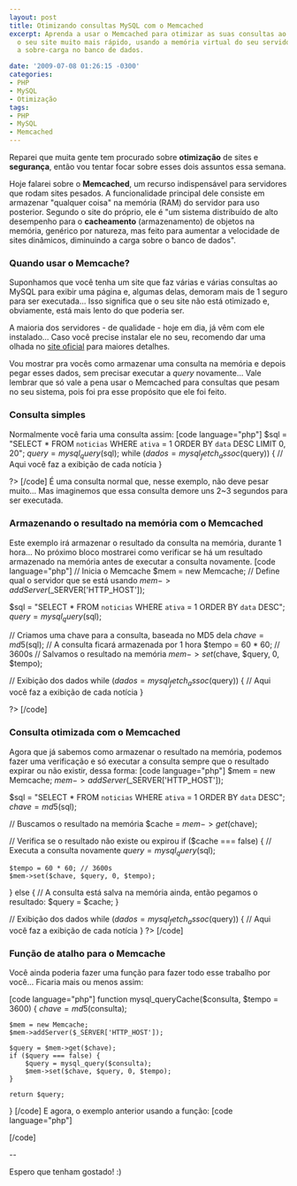 ```yaml
---
layout: post
title: Otimizando consultas MySQL com o Memcached
excerpt: Aprenda a usar o Memcached para otimizar as suas consultas ao MySQL e deixar
  o seu site muito mais rápido, usando a memória virtual do seu servidor para reduzir
  a sobre-carga no banco de dados.

date: '2009-07-08 01:26:15 -0300'
categories:
- PHP
- MySQL
- Otimização
tags:
- PHP
- MySQL
- Memcached
---
```

Reparei que muita gente tem procurado sobre <strong>otimização</strong> de sites e <strong>segurança</strong>, então vou tentar focar sobre esses dois assuntos essa semana.

Hoje falarei sobre o <strong>Memcached</strong>, um recurso indispensável para servidores que rodam sites pesados. A funcionalidade principal dele consiste em armazenar "qualquer coisa" na memória (RAM) do servidor para uso posterior. Segundo o site do próprio, ele é "um sistema distribuído de alto desempenho para o <strong>cacheamento</strong> (armazenamento) de objetos na memória, genérico por natureza, mas feito para aumentar a velocidade de sites dinâmicos, diminuindo a carga sobre o banco de dados".

<h3>Quando usar o Memcache?</h3>
Suponhamos que você tenha um site que faz várias e várias consultas ao MySQL para exibir uma página e, algumas delas, demoram mais de 1 seguro para ser executada... Isso significa que o seu site não está otimizado e, obviamente, está mais lento do que poderia ser.

A maioria dos servidores - de qualidade - hoje em dia, já vêm com ele instalado... Caso você precise instalar ele no seu, recomendo dar uma olhada no [site oficial](http://www.danga.com/memcached/) para maiores detalhes.

Vou mostrar pra vocês como armazenar uma consulta na memória e depois pegar esses dados, sem precisar executar a <em>query</em> novamente... Vale lembrar que só vale a pena usar o Memcached para consultas que pesam no seu sistema, pois foi pra esse propósito que ele foi feito.

<h3>Consulta simples</h3>
Normalmente você faria uma consulta assim:
[code language="php"]
<?php

$sql = "SELECT * FROM `noticias` WHERE `ativa` = 1 ORDER BY `data` DESC LIMIT 0, 20";
$query = mysql_query($sql);
while ($dados = mysql_fetch_assoc($query)) {
	// Aqui você faz a exibição de cada notícia
}

?>
[/code]
É uma consulta normal que, nesse exemplo, não deve pesar muito... Mas imaginemos que essa consulta demore uns 2~3 segundos para ser executada.

<h3>Armazenando o resultado na memória com o Memcached</h3>
Este exemplo irá armazenar o resultado da consulta na memória, durante 1 hora... No próximo bloco mostrarei como verificar se há um resultado armazenado na memória antes de executar a consulta novamente.
[code language="php"]
<?php

// Inicia o Memcache
$mem = new Memcache;
// Define qual o servidor que se está usando
$mem->addServer($_SERVER['HTTP_HOST']);

$sql = "SELECT * FROM `noticias` WHERE `ativa` = 1 ORDER BY `data` DESC";
$query = mysql_query($sql);

// Criamos uma chave para a consulta, baseada no MD5 dela
$chave = md5($sql);
// A consulta ficará armazenada por 1 hora
$tempo = 60 * 60; // 3600s
// Salvamos o resultado na memória
$mem->set($chave, $query, 0, $tempo);

// Exibição dos dados
while ($dados = mysql_fetch_assoc($query)) {
	// Aqui você faz a exibição de cada notícia
}

?>
[/code]

<h3>Consulta otimizada com o Memcached</h3>
Agora que já sabemos como armazenar o resultado na memória, podemos fazer uma verificação e só executar a consulta sempre que o resultado expirar ou não existir, dessa forma:
[code language="php"]
<?php

$mem = new Memcache;
$mem->addServer($_SERVER['HTTP_HOST']);

$sql = "SELECT * FROM `noticias` WHERE `ativa` = 1 ORDER BY `data` DESC";
$chave = md5($sql);

// Buscamos o resultado na memória
$cache = $mem->get($chave);

// Verifica se o resultado não existe ou expirou
if ($cache === false) {
	// Executa a consulta novamente
	$query = mysql_query($sql);

	$tempo = 60 * 60; // 3600s
	$mem->set($chave, $query, 0, $tempo);
} else {
	// A consulta está salva na memória ainda, então pegamos o resultado:
	$query = $cache;
}

// Exibição dos dados
while ($dados = mysql_fetch_assoc($query)) {
	// Aqui você faz a exibição de cada notícia
}
?>
[/code]


<h3>Função de atalho para o Memcache</h3>
Você ainda poderia fazer uma função para fazer todo esse trabalho por você... Ficaria mais ou menos assim:


[code language="php"]
function mysql_queryCache($consulta, $tempo = 3600) {
	$chave = md5($consulta);

	$mem = new Memcache;
	$mem->addServer($_SERVER['HTTP_HOST']);

	$query = $mem->get($chave);
	if ($query === false) {
		$query = mysql_query($consulta);
		$mem->set($chave, $query, 0, $tempo);
	}

	return $query;
}
[/code]
E agora, o exemplo anterior usando a função:
[code language="php"]
<?php

$sql = "SELECT * FROM `noticias` WHERE `ativa` = 1 ORDER BY `data` DESC";
$query = mysql_queryCache($sql);

// Exibição dos dados
while ($dados = mysql_fetch_assoc($query)) {
	// Aqui você faz a exibição de cada notícia
}
?>
[/code]

--

Espero que tenham gostado! :)

